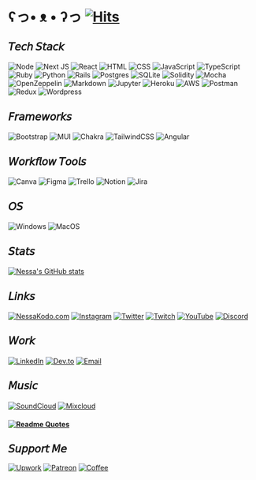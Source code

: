 # ʕっ• ᴥ • ʔっ [![Hits](https://hits.seeyoufarm.com/api/count/incr/badge.svg?url=https%3A%2F%2Fgithub.com%2Fgjbae1212%2Fhit-counter&count_bg=%23000000&title_bg=%23555555&icon=&icon_color=%23E7E7E7&title=hits&edge_flat=false)](https://hits.seeyoufarm.com)

## 𝘛𝘦𝘤𝘩 𝘚𝘵𝘢𝘤𝘬

#### 
![Node](https://img.shields.io/badge/Node.js-000000?style=for-the-badge&logo=nodedotjs&logoColor=white)
![Next JS](https://img.shields.io/badge/Next-000000?style=for-the-badge&logo=next.js&logoColor=white)
![React](https://img.shields.io/badge/react-000000?style=for-the-badge&logo=react&logoColor=white)
![HTML](https://img.shields.io/badge/HTML5-000000?style=for-the-badge&logo=html5&logoColor=white)
![CSS](https://img.shields.io/badge/CSS3-000000?style=for-the-badge&logo=css3&logoColor=white)
![JavaScript](https://img.shields.io/badge/javascript-000000?style=for-the-badge&logo=javascript&logoColor=white)
![TypeScript](https://img.shields.io/badge/TypeScript-000000?style=for-the-badge&logo=typescript&logoColor=white)
![Ruby](https://img.shields.io/badge/ruby-000000?style=for-the-badge&logo=ruby&logoColor=white)
![Python](https://img.shields.io/badge/Python-000000?style=for-the-badge&logo=python&logoColor=white)
![Rails](https://img.shields.io/badge/rails-000000?style=for-the-badge&logo=ruby-on-rails&logoColor=white)
![Postgres](https://img.shields.io/badge/postgres-000000?style=for-the-badge&logo=postgresql&logoColor=white)
![SQLite](https://img.shields.io/badge/sqlite-000000?style=for-the-badge&logo=sqlite&logoColor=white)
![Solidity](https://img.shields.io/badge/Solidity-000000?style=for-the-badge&logo=solidity&logoColor=white)
![Mocha](https://img.shields.io/badge/Mocha-000000?style=for-the-badge&logo=Mocha&logoColor=white)
![OpenZeppelin](https://img.shields.io/badge/OpenZeppelin-000000?logo=OpenZeppelin&logoColor=fff&style=for-the-badge)
![Markdown](https://img.shields.io/badge/markdown-000000?style=for-the-badge&logo=markdown&logoColor=white)
![Jupyter](https://img.shields.io/badge/Jupyter-000000?&style=for-the-badge&logo=Jupyter&logoColor=white)
![Heroku](https://img.shields.io/badge/heroku-000000?style=for-the-badge&logo=heroku&logoColor=white)
![AWS](https://img.shields.io/badge/Amazon_AWS-000000?style=for-the-badge&logo=amazonaws&logoColor=white)
![Postman](https://img.shields.io/badge/Postman-000000?style=for-the-badge&logo=Postman&logoColor=white)
![Redux](https://img.shields.io/badge/Redux-000000?style=for-the-badge&logo=redux&logoColor=white)
![Wordpress](https://img.shields.io/badge/Wordpress-000000?style=for-the-badge&logo=wordpress&logoColor=white)


## 𝘍𝘳𝘢𝘮𝘦𝘸𝘰𝘳𝘬𝘴

#### 
![Bootstrap](https://img.shields.io/badge/bootstrap-000000?style=for-the-badge&logo=bootstrap&logoColor=white)
![MUI](https://img.shields.io/badge/Material%20UI-000000?style=for-the-badge&logo=mui&logoColor=white)
![Chakra](https://img.shields.io/badge/Chakra--UI-000000?style=for-the-badge&logo=chakra-ui&logoColor=white)
![TailwindCSS](https://img.shields.io/badge/tailwindcss-000000?style=for-the-badge&logo=tailwind-css&logoColor=white)
![Angular](https://img.shields.io/badge/Angular-000000?style=for-the-badge&logo=angular&logoColor=white)


## 𝘞𝘰𝘳𝘬𝘧𝘭𝘰𝘸 𝘛𝘰𝘰𝘭𝘴

#### 
![Canva](https://img.shields.io/badge/Canva-000000?style=for-the-badge&logo=Canva&logoColor=white)
![Figma](https://img.shields.io/badge/Figma-000000?style=for-the-badge&logo=figma&logoColor=white)
![Trello](https://img.shields.io/badge/Trello-000000?style=for-the-badge&logo=trello&logoColor=white)
![Notion](https://img.shields.io/badge/Notion-000000?style=for-the-badge&logo=notion&logoColor=white)
![Jira](https://img.shields.io/badge/Jira-000000?style=for-the-badge&logo=Jira&logoColor=white)

## 𝘖𝘚

#### 
![Windows](https://img.shields.io/badge/Windows-000000?style=for-the-badge&logo=windows&logoColor=white)
![MacOS](https://img.shields.io/badge/mac%20os-000000?style=for-the-badge&logo=apple&logoColor=white)

## 𝘚𝘵𝘢𝘵𝘴

#### 

[![Nessa's GitHub stats](https://github-readme-stats.vercel.app/api?username=nessakodo&count_private=true&show_icons=true&theme=synthwave)](https://github.com/nessakodo/github-readme-stats)


<!-- ![Stats](https://github-readme-stats.herokuapp.com/?user=nessakodo&theme=synthwave) -->
<!-- ![Streaks](https://github-readme-streak-stats.herokuapp.com/?user=nessakodo&theme=tokyonight) -->
<!-- [![Top Langs](https://github-readme-stats.herokuapp.com/?user=nessakodo&layout=compact&theme=synthwave) -->


## 𝘓𝘪𝘯𝘬𝘴

#### 
[![NessaKodo.com](https://img.shields.io/badge/nessakodo.com-000000?style=for-the-badge&logo=About.me&logoColor=white)](https://www.nessakodo.com)
[![Instagram](https://img.shields.io/badge/Instagram-000000?style=for-the-badge&logo=instagram&logoColor=white)](https://www.instagram.com/nessakodo/)
[![Twitter](https://img.shields.io/badge/Twitter-000000?style=for-the-badge&logo=twitter&logoColor=white)](https://twitter.com/NessaKodo)
[![Twitch](https://img.shields.io/badge/Twitch-000000?style=for-the-badge&logo=twitch&logoColor=white)](https://www.twitch.tv/nessakodo)
[![YouTube](https://img.shields.io/badge/YouTube-000000?style=for-the-badge&logo=youtube&logoColor=white)](https://www.youtube.com/channel/UCWZbQMDx7YjkRh6M8bkrbIA)
[![Discord](https://img.shields.io/badge/Discord-000000?style=for-the-badge&logo=discord&logoColor=white)](https://discord.gg/KPsWXyK9cz)


## 𝘞𝘰𝘳𝘬

####
[![LinkedIn](https://img.shields.io/badge/LinkedIn-000000?style=for-the-badge&logo=linkedin&logoColor=white)](https://www.linkedin.com/in/nessakodo/)
[![Dev.to](https://img.shields.io/badge/dev.to-000000?style=for-the-badge&logo=dev.to&logoColor=white)](https://dev.to/nessakodo)
[![Email](https://img.shields.io/badge/Gmail-000000?style=for-the-badge&logo=gmail&logoColor=white)](mailto:nessakodo@gmail.com)


## 𝘔𝘶𝘴𝘪𝘤

#### 

[![SoundCloud](https://img.shields.io/badge/SoundCloud-000000?style=for-the-badge&logo=soundcloud&logoColor=white)](https://soundcloud.com/nessakodo)
[![Mixcloud](https://img.shields.io/badge/mix%20cloud-000000?style=for-the-badge&logo=mixcloud&logoColor=white)](https://www.mixcloud.com/nessakodo/)



####
#### [![Readme Quotes](https://quotes-github-readme.vercel.app/api?type=horizontal&theme=tokyonight&quote=Don’t+think+you+are,+know+you+are.&author=Morpheus)](https://github.com/piyushsuthar/github-readme-quotes)


## 𝘚𝘶𝘱𝘱𝘰𝘳𝘵 𝘔𝘦

[![Upwork](https://img.shields.io/badge/UpWork-000000?style=for-the-badge&logo=Upwork&logoColor=white)](https://www.upwork.com/freelancers/~01bfd66cd60c9efc0a?viewMode=1)
[![Patreon](https://img.shields.io/badge/Patreon-000000?style=for-the-badge&logo=patreon&logoColor=white)](https://www.patreon.com/nessakodo)
[![Coffee](https://img.shields.io/badge/Buy_Me_A_Coffee-000000?style=for-the-badge&logo=buy-me-a-coffee&logoColor=white)](https://www.buymeacoffee.com/nessakodo?new=1)